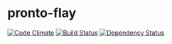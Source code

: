 # pronto-flay

[![Code Climate](https://codeclimate.com/github/mmozuras/pronto-flay.png)](https://codeclimate.com/github/mmozuras/pronto-flay)
[![Build Status](https://travis-ci.org/mmozuras/pronto-flay.png)](https://travis-ci.org/mmozuras/pronto-flay)
[![Dependency Status](https://gemnasium.com/mmozuras/pronto-flay.png)](https://gemnasium.com/mmozuras/pronto-flay)
